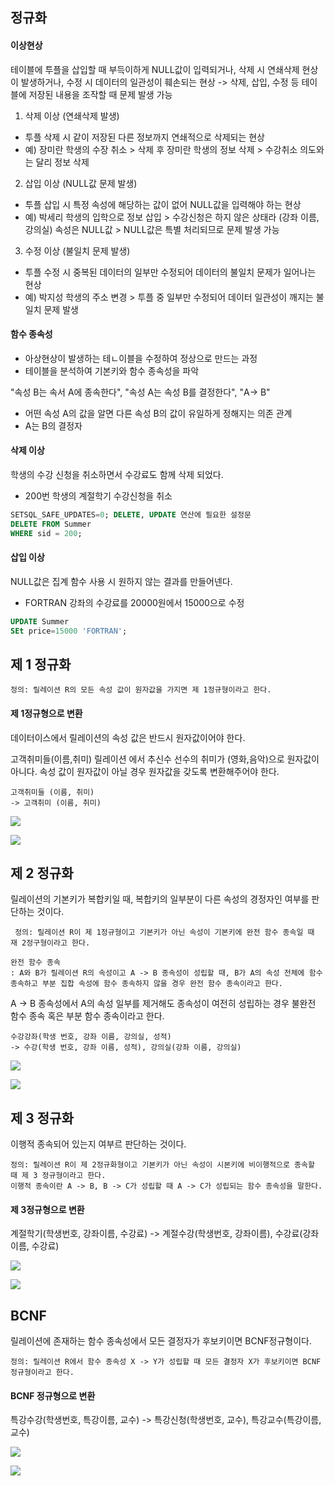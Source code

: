 ## 정규화

#### 이상현상

테이블에 투플을 삽입할 때 부득이하게 NULL값이 입력되거나, 삭제 시 연쇄삭제 현상이 발생하거나, 수정 시 데이터의 일관성이 훼손되는 현상
-> 삭제, 삽입, 수정 등 테이블에 저장된 내용을 조작할 때 문제 발생 가능

1. 삭제 이상 (연쇄삭제 발생)
- 투플 삭제 시 같이 저장된 다른 정보까지 연쇄적으로 삭제되는 현상
- 예) 장미란 학생의 수장 취소 > 삭제 후 장미란 학생의 정보 삭제 > 수강취소 의도와는 달리 정보 삭제

2. 삽입 이상 (NULL값 문제 발생)
- 투플 삽입 시 특정 속성에 해당하는 값이 없어 NULL값을 입력해야 하는 현상
- 예) 박세리 학생의 입학으로 정보 삽입 > 수강신청은 하지 않은 상태라 (강좌 이름, 강의실) 속성은 NULL값 > NULL값은 특별 처리되므로 문제 발생 가능

3. 수정 이상 (불일치 문제 발생)
- 투플 수정 시 중복된 데이터의 일부만 수정되어 데이터의 불일치 문제가 일어나는 현상
- 예) 박지성 학생의 주소 변경 > 투플 중 일부만 수정되어 데이터 일관성이 깨지는 불일치 문제 발생

#### 함수 종속성

- 아상현상이 발생하는 테ㄴ이블을 수정하여 정상으로 만드는 과정
- 테이블을 분석하여 기본키와 함수 종속성을 파악

"속성 B는 속서 A에 종속한다", "속성 A는 속성 B를 결정한다", "A-> B"
- 어떤 속성 A의 값을 알면 다른 속성 B의 값이 유일하게 정해지는 의존 관계
- A는 B의 결정자

#### 삭제 이상

학생의 수강 신청을 취소하면서 수강료도 함께 삭제 되었다.

- 200번 학생의 계절학기 수강신청을 취소
```sql
SETSQL_SAFE_UPDATES=0; DELETE, UPDATE 연산에 필요한 설정문
DELETE FROM Summer
WHERE sid = 200; 
```

#### 삽입 이상

NULL값은 집계 함수 사용 시 원하지 않는 결과를 만들어넨다.

- FORTRAN 강좌의 수강료를 20000원에서 15000으로 수정

```sql
UPDATE Summer
SEt price=15000 'FORTRAN';
```

## 제 1 정규화

```정의: 릴레이션 R의 모든 속성 값이 원자값을 가지면 제 1정규형이라고 한다.```

#### 제 1정규형으로 변환

데이터이스에서 릴레이션의 속성 값은 반드시 원자값이어야 한다.

고객취미들(이름,취미) 릴레이션 에서 추신수 선수의 취미가 (영화,음악)으로 원자값이 아니다.
속성 값이 원자값이 아닐 경우 원자값을 갖도록 변환해주어야 한다.

```
고객취미들 (이름, 취미)
-> 고객취미 (이름, 취미)
```

![](https://img1.daumcdn.net/thumb/R1280x0/?scode=mtistory2&fname=https%3A%2F%2Fblog.kakaocdn.net%2Fdn%2FbNbQUm%2FbtqT18yag04%2FpTXJX3wB23ouk8az7EgWQ1%2Fimg.png)

![](https://img1.daumcdn.net/thumb/R1280x0/?scode=mtistory2&fname=https%3A%2F%2Fblog.kakaocdn.net%2Fdn%2FbMlNZj%2FbtqT17FWVot%2FjUKTAUyOdrH83pRraKw3K0%2Fimg.png)

## 제 2 정규화

릴레이션의 기본키가 복합키일 때, 복합키의 일부분이 다른 속성의 경정자인 여부를 판단하는 것이다.

``` 정의: 릴레이션 R이 제 1정규형이고 기본키가 아닌 속성이 기본키에 완전 함수 종속일 때 재 2정구형이라고 한다.```

```
완전 함수 종속
: A와 B가 릴레이션 R의 속성이고 A -> B 종속성이 성립할 때, B가 A의 속성 전체에 함수 종속하고 부분 집합 속성에 함수 종속하지 않을 경우 완전 함수 종속이라고 한다.
```

A -> B 종속성에서 A의 속성 일부를 제거해도 종속성이 여전히 성립하는 경우 불완전 함수 종속 혹은 부분 함수 종속이라고 한다.

```
수강강좌(학생 번호, 강좌 이름, 강의실, 성적)
-> 수강(학생 번호, 강좌 이름, 성적), 강의실(강좌 이름, 강의실)
```

![](https://img1.daumcdn.net/thumb/R1280x0/?scode=mtistory2&fname=https%3A%2F%2Fblog.kakaocdn.net%2Fdn%2FylbaZ%2FbtqT8Jc4K3s%2F0VFTPoKKFkbxZghKWDwKo1%2Fimg.png)

![](https://img1.daumcdn.net/thumb/R1280x0/?scode=mtistory2&fname=https%3A%2F%2Fblog.kakaocdn.net%2Fdn%2FbluCnc%2FbtqT7VEOf04%2FMe8DfY7rtycgJPYlYQKEWK%2Fimg.png)

## 제 3 정규화

이행적 종속되어 있는지 여부르 판단하는 것이다.

```
정의: 릴레이션 R이 제 2정규화형이고 기본키가 아닌 속성이 시본키에 비이행적으로 종속할 때 제 3 정규형이라고 한다.
이행적 종속이란 A -> B, B -> C가 성립할 때 A -> C가 성립되는 함수 종속성을 말한다.
```

#### 제 3정규형으로 변환

계절학기(학생번호, 강좌이름, 수강료)
-> 계절수강(학생번호, 강좌이름), 수강료(강좌이름, 수강료)

![](https://img1.daumcdn.net/thumb/R1280x0/?scode=mtistory2&fname=https%3A%2F%2Fblog.kakaocdn.net%2Fdn%2FenwN1N%2FbtqUeiMyErd%2FsP8NKCe70NKsZncGuhO9uK%2Fimg.png)

![](https://img1.daumcdn.net/thumb/R1280x0/?scode=mtistory2&fname=https%3A%2F%2Fblog.kakaocdn.net%2Fdn%2Fci1le3%2FbtqUeXnPnpD%2FyKkURqr8cZl21f5erx42QK%2Fimg.png)

## BCNF 

릴레이션에 존재하는 함수 종속성에서 모든 결정자가 후보키이면 BCNF정규형이다.

```
정의: 릴레이션 R에서 함수 종속성 X -> Y가 성립할 때 모든 결정자 X가 후보키이면 BCNF 정규형이라고 한다.
```

#### BCNF 정규형으로 변환

특강수강(학생번호, 특강이름, 교수)
-> 특강신청(학생번호, 교수), 특강교수(특강이름, 교수)

![](https://img1.daumcdn.net/thumb/R1280x0/?scode=mtistory2&fname=https%3A%2F%2Fblog.kakaocdn.net%2Fdn%2FbBN6xu%2FbtqT6IlqRF4%2FMvBoxYMxtgS1JT7t1AymnK%2Fimg.png)

![](https://img1.daumcdn.net/thumb/R1280x0/?scode=mtistory2&fname=https%3A%2F%2Fblog.kakaocdn.net%2Fdn%2F3cbHr%2Fbtq3mNylPan%2Fc6b2lBuH4OkdDNmrzGHWUk%2Fimg.png)